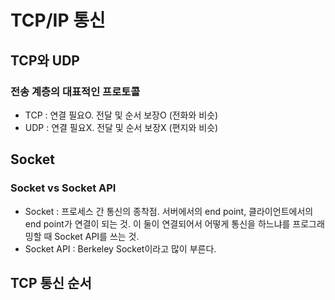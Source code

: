 # TCP/IP 통신

## TCP와 UDP
### 전송 계층의 대표적인 프로토콜
- TCP : 연결 필요O. 전달 및 순서 보장O (전화와 비슷)
- UDP : 연결 필요X. 전달 및 순서 보장X (편지와 비슷)

## Socket
### Socket vs Socket API
- Socket : 프로세스 간 통신의 종착점. 서버에서의 end point, 클라이언트에서의 end point가 연결이 되는 것. 이 둘이 연결되어서 어떻게 통신을 하느냐를 프로그래밍할 때 Socket API를 쓰는 것.
- Socket API : Berkeley Socket이라고 많이 부른다.

## TCP 통신 순서

